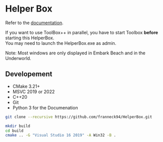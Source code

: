 # Helper Box

Refer to the [documentation](https://franneck94.github.io/HelperBox/).

If you want to use ToolBox++ in parallel, you have to start Toolbox **before** starting this HelperBox.  
You may need to launch the HelperBox.exe as admin.  

Note: Most windows are only displayed in Embark Beach and in the Underworld.

## Developement

* CMake 3.21+
* MSVC 2019 or 2022
* C++20
* Git
* Python 3 for the Documenation

```bash
git clone --recursive https://github.com/franneck94/HelperBox.git
```

```bash
mkdir build
cd build
cmake .. -G "Visual Studio 16 2019" -A Win32 -B .
```
